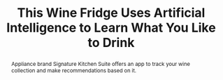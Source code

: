 ---
category: news
title: This Wine Fridge Uses Artificial Intelligence to Learn What You Like to Drink
abstract: Appliance brand Signature Kitchen Suite offers an app to track your wine collection and make recommendations based on it.
publishedDateTime: 2019-02-20T15:11:14Z
sourceUrl: https://www.msn.com/en-us/foodanddrink/foodnews/this-wine-fridge-uses-artificial-intelligence-to-learn-what-you-like-to-drink/ar-BBTR5eX?
type: article

provider:
  name: Food & Wine
  id: V_BBou3lT_global
tags:
  - AI

images: 
  - url: https://img-s-msn-com.akamaized.net/tenant/amp/entityid/BBTQYI0.img
    width: 1600
    height: 1200
    quality: 84
    title: This Wine Fridge Uses Artificial Intelligence to Learn What You Like to Drink
    attribution: 
    focalRegion:
      x1: 0
      x2: 0
      y1: 0
      y2: 0

---